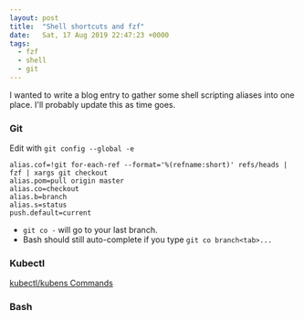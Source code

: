 ```yaml
---
layout: post
title:  "Shell shortcuts and fzf"
date:   Sat, 17 Aug 2019 22:47:23 +0000
tags:
  - fzf
  - shell
  - git
---
```


I wanted to write a blog entry to gather some shell scripting aliases into one place. I'll probably update this as time goes.


### Git

Edit with `git config --global -e`

```
alias.cof=!git for-each-ref --format='%(refname:short)' refs/heads | fzf | xargs git checkout
alias.pom=pull origin master
alias.co=checkout
alias.b=branch
alias.s=status
push.default=current
```

  - `git co -` will go to your last branch. 
  - Bash should still auto-complete if you type `git co branch<tab>...`

### Kubectl

[kubectl/kubens Commands](https://github.com/ahmetb/kubectx)


### Bash

